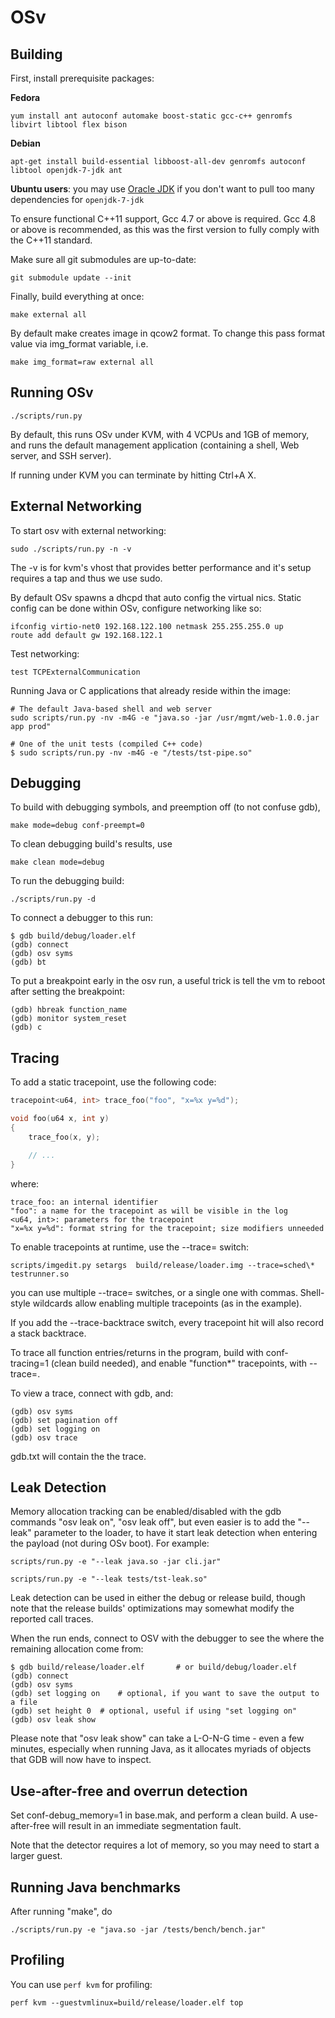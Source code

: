 # OSv

## Building

First, install prerequisite packages:

**Fedora**

```
yum install ant autoconf automake boost-static gcc-c++ genromfs libvirt libtool flex bison
```

**Debian**

```
apt-get install build-essential libboost-all-dev genromfs autoconf libtool openjdk-7-jdk ant
```

**Ubuntu users**: you may use [Oracle JDK][] if you don't want to pull too many
dependencies for ``openjdk-7-jdk``

[Oracle JDK]: https://launchpad.net/~webupd8team/+archive/java

To ensure functional C++11 support, Gcc 4.7 or above is required.  Gcc 4.8 or
above is recommended, as this was the first version to fully comply with the
C++11 standard.

Make sure all git submodules are up-to-date:

```
git submodule update --init
```

Finally, build everything at once:

```
make external all 
```

By default make creates image in qcow2 format. To change this pass format value via img_format variable, i.e.

```
make img_format=raw external all
```

## Running OSv

```
./scripts/run.py
```

By default, this runs OSv under KVM, with 4 VCPUs and 1GB of memory,
and runs the default management application (containing a shell, Web
server, and SSH server).

If running under KVM you can terminate by hitting Ctrl+A X.


## External Networking

To start osv with external networking:

```
sudo ./scripts/run.py -n -v
```

The -v is for kvm's vhost that provides better performance
and it's setup requires a tap and thus we use sudo.

By default OSv spawns a dhcpd that auto config the virtual nics.
Static config can be done within OSv, configure networking like so:

```
ifconfig virtio-net0 192.168.122.100 netmask 255.255.255.0 up
route add default gw 192.168.122.1
```

Test networking:

```
test TCPExternalCommunication
```

Running Java or C applications that already reside within the image:

```
# The default Java-based shell and web server
sudo scripts/run.py -nv -m4G -e "java.so -jar /usr/mgmt/web-1.0.0.jar app prod"

# One of the unit tests (compiled C++ code)
$ sudo scripts/run.py -nv -m4G -e "/tests/tst-pipe.so"
```

## Debugging

To build with debugging symbols, and preemption off (to not confuse gdb),

```
make mode=debug conf-preempt=0
```

To clean debugging build's results, use

```
make clean mode=debug
```

To run the debugging build:

```
./scripts/run.py -d
```

To connect a debugger to this run:

```
$ gdb build/debug/loader.elf
(gdb) connect
(gdb) osv syms
(gdb) bt
```

To put a breakpoint early in the osv run, a useful trick is tell the vm to
reboot after setting the breakpoint:

```
(gdb) hbreak function_name
(gdb) monitor system_reset
(gdb) c
```

## Tracing

To add a static tracepoint, use the following code:

```c++ 
tracepoint<u64, int> trace_foo("foo", "x=%x y=%d");

void foo(u64 x, int y)
{
    trace_foo(x, y);

    // ...
}
```
 
where:

``` 
trace_foo: an internal identifier
"foo": a name for the tracepoint as will be visible in the log
<u64, int>: parameters for the tracepoint
"x=%x y=%d": format string for the tracepoint; size modifiers unneeded
``` 
 
To enable tracepoints at runtime, use the --trace= switch:

``` 
scripts/imgedit.py setargs  build/release/loader.img --trace=sched\* testrunner.so
```
 
you can use multiple --trace= switches, or a single one with commas.
Shell-style wildcards allow enabling multiple tracepoints (as in the example). 
 
If you add the --trace-backtrace switch, every tracepoint hit will also record
a stack backtrace.

To trace all function entries/returns in the program, build with conf-tracing=1
(clean build needed), and enable "function\*" tracepoints, with --trace=.
 
To view a trace, connect with gdb, and:

``` 
(gdb) osv syms
(gdb) set pagination off
(gdb) set logging on
(gdb) osv trace
```

gdb.txt will contain the the trace.

## Leak Detection

Memory allocation tracking can be enabled/disabled with the gdb commands
"osv leak on", "osv leak off", but even easier is to add the "--leak"
parameter to the loader, to have it start leak detection when entering the
payload (not during OSv boot). For example:

```
scripts/run.py -e "--leak java.so -jar cli.jar"

scripts/run.py -e "--leak tests/tst-leak.so"
```

Leak detection can be used in either the debug or release build, though
note that the release builds' optimizations may somewhat modify the
reported call traces.

When the run ends, connect to OSV with the debugger to see the where
the remaining allocation come from:

```
$ gdb build/release/loader.elf       # or build/debug/loader.elf
(gdb) connect
(gdb) osv syms
(gdb) set logging on	# optional, if you want to save the output to a file
(gdb) set height 0	# optional, useful if using "set logging on"
(gdb) osv leak show
```

Please note that "osv leak show" can take a L-O-N-G time - even a few
minutes, especially when running Java, as it allocates myriads of objects
that GDB will now have to inspect.


## Use-after-free and overrun detection

Set conf-debug_memory=1 in base.mak, and perform a clean build.  A use-after-free will result
in an immediate segmentation fault.

Note that the detector requires a lot of memory, so you may need to start a larger guest.

## Running Java benchmarks

After running "make", do

```
./scripts/run.py -e "java.so -jar /tests/bench/bench.jar"
```

## Profiling

You can use ``perf kvm`` for profiling:

```
perf kvm --guestvmlinux=build/release/loader.elf top
```
